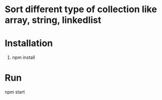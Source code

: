 # Sort different type of collection like array, string, linkedlist

# Installation

1. npm install

# Run

npm start
